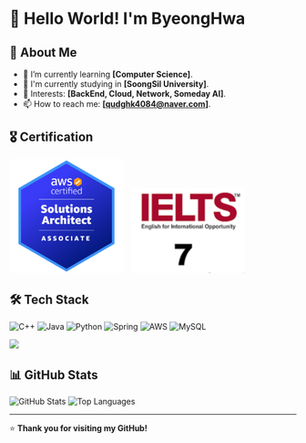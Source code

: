 # 👋 Hello World! I'm ByeongHwa

## 🚀 About Me
- 🌱 I’m currently learning **[Computer Science]**.
- 💼 I'm currently studying in **[SoongSil University]**.
- 📌 Interests: **[BackEnd, Cloud, Network, Someday AI]**.
- 📫 How to reach me: **[qudghk4084@naver.com]**.

## 🎖️ Certification
<p>
  <img src="https://github.com/BYEONGHWALEE-dev/assets/raw/main/SAA.png" width="200" style="display: inline-block; margin-right: 10px;">
  <img src="https://github.com/BYEONGHWALEE-dev/assets/raw/main/ielts.png" width="200" style="display: inline-block;">
</p>

## 🛠 Tech Stack
![C++](https://img.shields.io/badge/C++-00599C?style=for-the-badge&logo=cplusplus&logoColor=white)
![Java](https://img.shields.io/badge/Java-007396?style=for-the-badge&logo=java&logoColor=white)
![Python](https://img.shields.io/badge/Python-3776AB?style=for-the-badge&logo=python&logoColor=white)
![Spring](https://img.shields.io/badge/Spring-6DB33F?style=for-the-badge&logo=spring&logoColor=white)
![AWS](https://img.shields.io/badge/AWS-FF9900?style=for-the-badge&logo=amazon-aws&logoColor=white)
![MySQL](https://img.shields.io/badge/MySQL-4479A1?style=for-the-badge&logo=mysql&logoColor=white)
<!--Amazon AWS-->
  <img src="https://img.shields.io/badge/Amazon AWS-232F3E?style=flat-square&logo=Amazon AWS&logoColor=white"/>



## 📊 GitHub Stats
![GitHub Stats](https://github-readme-stats.vercel.app/api?username=BYEONGHWALEE-dev&show_icons=true&theme=dark&cache_seconds=3600)
![Top Languages](https://github-readme-stats.vercel.app/api/top-langs/?username=BYEONGHWALEE-dev&layout=compact&theme=dark&cache_seconds=3600)


---

⭐️ **Thank you for visiting my GitHub!**  
